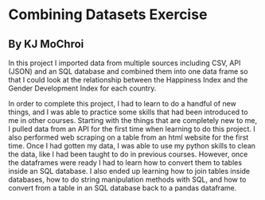 # Combining Datasets Exercise
## By KJ MoChroi

In this project I imported data from multiple sources including CSV, API (JSON) and an SQL database and combined them into one data frame so that I could look at the relationship between the Happiness Index and the Gender Development Index for each country. 

In order to complete this project, I had to learn to do a handful of new things, and I was able to practice some skills that had been introduced to me in other courses. Starting with the things that are completely new to me, I pulled data from an API for the first time when learning to do this project. I also performed web scraping on a table from an html website for the first time. Once I had gotten my data, I was able to use my python skills to clean the data, like I had been taught to do in previous courses. However, once the dataframes were ready I had to learn how to convert them to tables inside an SQL database. I also ended up learning how to join tables inside databases, how to do string manipulation methods with SQL, and how to convert from a table in an SQL database back to a pandas dataframe.

